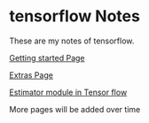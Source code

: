 # tensorflow Notes

These are my notes of tensorflow.

[Getting started Page](Getting%20started)

[Extras Page](extras)

[Estimator module in Tensor flow](estimators)

More pages will be added over time
